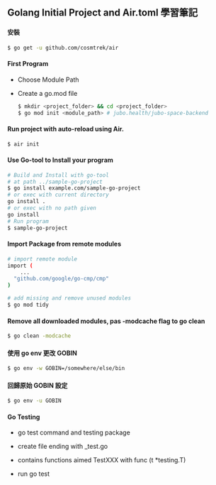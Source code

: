 ## Golang Initial Project and Air.toml 學習筆記

#### 安裝

```bash
$ go get -u github.com/cosmtrek/air
```

#### First Program

* Choose Module Path

* Create a go.mod file

  ```bash
  $ mkdir <project_folder> && cd <project_folder>
  $ go mod init <module_path> # jubo.health/jubo-space-backend
  
  
  ```

#### Run project with auto-reload using Air.

```bash
$ air init
```

#### Use Go-tool to Install your program

```bash
# Build and Install with go-tool
# at path ../sample-go-project
$ go install example.com/sample-go-project
# or exec with current directory
go install .
# or exec with no path given
go install
# Run program
$ sample-go-project
```

#### Import Package from remote modules

```bash
# import remote module 
import (
	...
  "github.com/google/go-cmp/cmp"
)

# add missing and remove unused modules
$ go mod tidy
```

#### Remove all downloaded modules, pas -modcache flag to go clean

```bash
$ go clean -modcache
```

#### 使用 go env 更改 GOBIN

```bash
$ go env -w GOBIN=/somewhere/else/bin
```

#### 回歸原始 GOBIN 設定

```bash
$ go env -u GOBIN
```

#### Go Testing

* go test command and testing package

* create file ending with _test.go

* contains functions aimed TestXXX with func (t *testing.T)

* run go test

  





